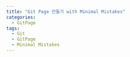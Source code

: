 ```yaml
---
title: "Git Page 만들기 with Minimal Mistakes"
categories:
  - GitPage
tags:
  - Git
  - GitPage
  - Minimal Mistakes
---
```

